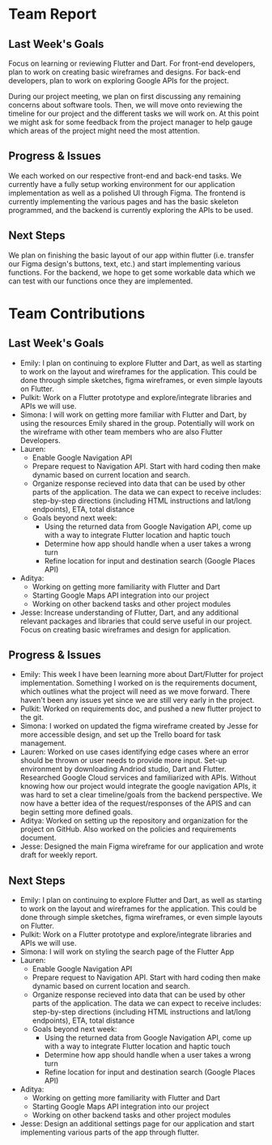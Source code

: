 # Team Report

## Last Week's Goals
Focus on learning or reviewing Flutter and Dart. For front-end developers, plan to work on creating basic wireframes and designs. For back-end developers, plan to work on exploring Google APIs for the project.

During our project meeting, we plan on first discussing any remaining concerns about software tools. Then, we will move onto reviewing the timeline for our project and the different tasks we will work on. At this point we might ask for some feedback from the project manager to help gauge which areas of the project might need the most attention.

## Progress & Issues
We each worked on our respective front-end and back-end tasks. We currently have a fully setup working environment for our application implementation as well as a polished UI through Figma. 
The frontend is currently implementing the various pages and has the basic skeleton programmed, and the backend is currently exploring the APIs to be used.

## Next Steps
We plan on finishing the basic layout of our app within flutter (i.e. transfer our Figma design's buttons, text, etc.) and start implementing various functions. For the backend, we hope
to get some workable data which we can test with our functions once they are implemented.

# Team Contributions

## Last Week's Goals
- Emily: I plan on continuing to explore Flutter and Dart, as well as starting to work on the layout and wireframes for the application. This could be done through simple sketches, figma wireframes, or even simple layouts on Flutter.
- Pulkit: Work on a Flutter prototype and explore/integrate libraries and APIs we will use.
- Simona: I will work on getting more familiar with Flutter and Dart, by using the resources Emily shared in the group. Potentially will work on the wireframe with other team members who are also Flutter Developers.
- Lauren:
  - Enable Google Navigation API
  - Prepare request to Navigation API. Start with hard coding then make dynamic based on current location and search.
  - Organize response recieved into data that can be used by other parts of the application.  The data we can expect to receive includes: step-by-step directions (including HTML instructions and lat/long endpoints), ETA, total distance
  - Goals beyond next week:
    - Using the returned data from Google Navigation API, come up with a way to integrate Flutter location and haptic touch
    - Determine how app should handle when a user takes a wrong turn
    - Refine location for input and destination search (Google Places API)
- Aditya:
  - Working on getting more familiarity with Flutter and Dart
  - Starting Google Maps API integration into our project
  - Working on other backend tasks and other project modules
- Jesse: Increase understanding of Flutter, Dart, and any additional relevant packages and libraries that could serve useful in our project. Focus on creating basic wireframes and design for application.

## Progress & Issues
- Emily: This week I have been learning more about Dart/Flutter for project implementation. Something I worked on is the requirements document, which outlines what the project will need as we move forward. There haven't been any issues yet since we are still very early in the project.
- Pulkit: Worked on requirements doc, and pushed a new flutter project to the git.
- Simona: I worked on updated the figma wireframe created by Jesse for more accessible design, and set up the Trello board for task management.
- Lauren: Worked on use cases identifying edge cases where an error should be thrown or user needs to provide more input. Set-up environment by downloading Andriod studio, Dart and Flutter. Researched Google Cloud services and familiarized with APIs. Without knowing how our project would integrate the google navigation APIs, it was hard to set a clear timeline/goals from the backend perspective. We now have a better idea of the request/responses of the APIS and can begin setting more defined goals.
- Aditya: Worked on setting up the repository and organization for the project on GitHub. Also worked on the policies and requirements document.
- Jesse: Designed the main Figma wireframe for our application and wrote draft for weekly report.

## Next Steps
- Emily: I plan on continuing to explore Flutter and Dart, as well as starting to work on the layout and wireframes for the application. This could be done through simple sketches, figma wireframes, or even simple layouts on Flutter.
- Pulkit: Work on a Flutter prototype and explore/integrate libraries and APIs we will use.
- Simona: I will work on styling the search page of the Flutter App
- Lauren: 
  - Enable Google Navigation API
  - Prepare request to Navigation API. Start with hard coding then make dynamic based on current location and search.
  - Organize response recieved into data that can be used by other parts of the application.  The data we can expect to receive includes: step-by-step directions (including HTML instructions and lat/long endpoints), ETA, total distance
  - Goals beyond next week:
    - Using the returned data from Google Navigation API, come up with a way to integrate Flutter location and haptic touch
    - Determine how app should handle when a user takes a wrong turn
    - Refine location for input and destination search (Google Places API)
- Aditya:
  - Working on getting more familiarity with Flutter and Dart
  - Starting Google Maps API integration into our project
  - Working on other backend tasks and other project modules
- Jesse: Design an additional settings page for our application and start implementing various parts of the app through flutter.
